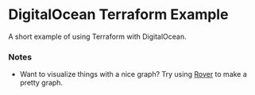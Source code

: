 # DigitalOcean Terraform Example
A short example of using Terraform with DigitalOcean.
### Notes
- Want to visualize things with a nice graph? Try using [Rover](https://github.com/im2nguyen/rover) to make a pretty graph.
